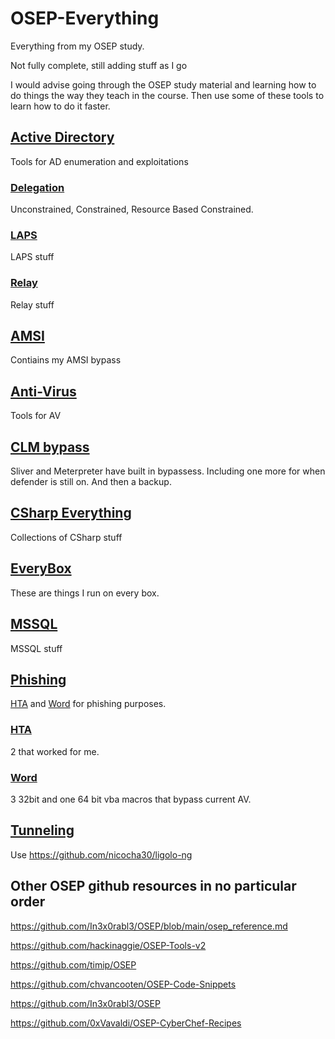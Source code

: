 # OSEP-Everything
Everything from my OSEP study.

Not fully complete, still adding stuff as I go

I would advise going through the OSEP study material and learning how to do things the way they teach in the course. Then use some of these tools to learn how to do it faster. 

## [Active Directory](/Active%20Directory/)
Tools for AD enumeration and exploitations
### [Delegation](/Active%20Directory/Delegation/)
Unconstrained, Constrained, Resource Based Constrained.
### [LAPS](/Active%20Directory/LAPS/)
LAPS stuff

### [Relay](/Active%20Directory/Relay/)
Relay stuff

## [AMSI](/AMSI/)
Contiains my AMSI bypass

## [Anti-Virus](/Anti-Virus/)
Tools for AV

##  [CLM bypass](/CLM%20bypass/)
Sliver and Meterpreter have built in bypassess. Including one more for when defender is still on. And then a backup.

## [CSharp Everything](/Csharp%20Everything/)
Collections of CSharp stuff

## [EveryBox](/EveryBox/)
These are things I run on every box. 

## [MSSQL](/MSSQL/)
MSSQL stuff

## [Phishing](/Phishing/)
[HTA](/Phishing/HTA/) and [Word](/Phishing/Word/) for phishing purposes.

### [HTA](/Phishing/HTA/)
2 that worked for me.

### [Word](/Phishing/Word/)
3 32bit and one 64 bit vba macros that bypass current AV.

## [Tunneling](/Tunneling/)
Use https://github.com/nicocha30/ligolo-ng


## Other OSEP github resources in no particular order

https://github.com/In3x0rabl3/OSEP/blob/main/osep_reference.md

https://github.com/hackinaggie/OSEP-Tools-v2

https://github.com/timip/OSEP

https://github.com/chvancooten/OSEP-Code-Snippets

https://github.com/In3x0rabl3/OSEP

https://github.com/0xVavaldi/OSEP-CyberChef-Recipes

